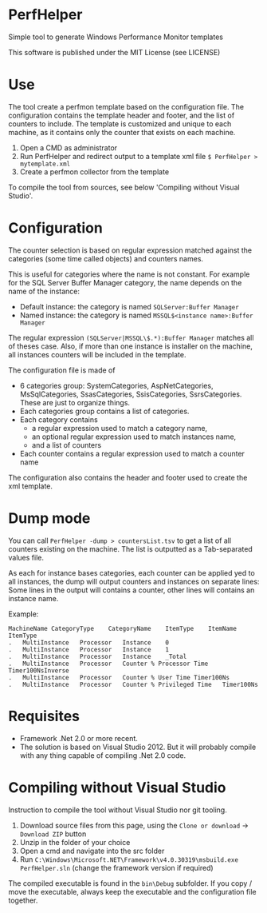 # PerfHelper
Simple tool to generate Windows Performance Monitor templates

This software is published under the MIT License (see LICENSE)

# Use

The tool create a perfmon template based on the configuration file. The configuration contains the template header and footer, and the list of counters to include. The template is customized and unique to each machine, as it contains only the counter that exists on each machine.

1. Open a CMD as administrator
2. Run PerfHelper and redirect output to a template xml file
`$ PerfHelper > mytemplate.xml`
3. Create a perfmon collector from the template

To compile the tool from sources, see below 'Compiling without Visual Studio'.

# Configuration

The counter selection is based on regular expression matched against the categories (some time called objects) and counters names.

This is useful for categories where the name is not constant. For example for the SQL Server Buffer Manager category, the name  depends on the name of the instance: 
* Default instance: the category is named `SQLServer:Buffer Manager`
* Named instance: the category is named `MSSQL$<instance name>:Buffer Manager`

The regular expression `(SQLServer|MSSQL\$.*):Buffer Manager` matches all of theses case. Also, if more than one instance is installer on the machine, all instances counters will be included in the template.

The configuration file is made of 
* 6 categories group: SystemCategories, AspNetCategories, MsSqlCategories, SsasCategories, SsisCategories, SsrsCategories. These are just to organize things.
* Each categories group contains a list of categories.
* Each category contains 
  * a regular expression used to match a category name, 
  * an optional regular expression used to match instances name, 
  * and a list of counters
* Each counter contains a regular expression used to match a counter name

The configuration also contains the header and footer used to create the xml template.

# Dump mode
You can call `PerfHelper -dump > countersList.tsv` to get a list of all counters existing on the machine. The list is outputted as a Tab-separated values file.

As each for instance bases categories, each counter can be applied yed to all instances, the dump will output counters and instances on separate lines: Some lines in the output will contains a counter, other lines will contains an instance name.

Example:

    MachineName	CategoryType	CategoryName	ItemType	ItemName	ItemType
    .	MultiInstance	Processor	Instance	0
    .	MultiInstance	Processor	Instance	1
    .	MultiInstance	Processor	Instance	_Total
    .	MultiInstance	Processor	Counter	% Processor Time	Timer100NsInverse
    .	MultiInstance	Processor	Counter	% User Time	Timer100Ns
    .	MultiInstance	Processor	Counter	% Privileged Time	Timer100Ns
    
# Requisites
 * Framework .Net 2.0 or more recent.
 * The solution is based on Visual Studio 2012. But it will probably compile with any thing capable of compiling .Net 2.0 code.

# Compiling without Visual Studio

Instruction to compile the tool without Visual Studio nor git tooling.

1. Download source files from this page, using the `Clone or download` -> `Download ZIP` button
2. Unzip in the folder of your choice
2. Open a cmd and navigate into the src folder
3. Run `C:\Windows\Microsoft.NET\Framework\v4.0.30319\msbuild.exe  PerfHelper.sln` (change the framework version if required)

The compiled executable is found in the `bin\Debug` subfolder. If you copy / move the executable, always keep the executable and the configuration file together.

